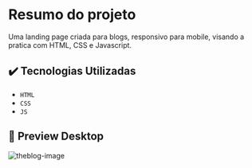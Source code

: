 # Resumo do projeto
Uma landing page criada para blogs, responsivo para mobile, visando a pratica com HTML, CSS e Javascript. 

## ✔️ Tecnologias Utilizadas
- ``HTML``
- ``CSS``
- ``JS``

## :open_file_folder: Preview Desktop
![theblog-image](https://user-images.githubusercontent.com/91700989/176552718-1b979286-e872-4e5d-a817-9ab5163c6e58.png)


